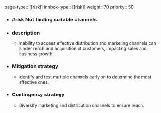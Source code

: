 page-type:: [[risk]]
innbok-type:: [[risk]]
weight:: 70
priority:: 50
- ### #risk Not finding suitable channels
- ### description
  - Inability to access effective distribution and marketing channels can hinder reach and acquisition of customers, impacting sales and business growth.
- ### Mitigation strategy
  - Identify and test multiple channels early on to determine the most effective ones.
- ### Contingency strategy
  - Diversify marketing and distribution channels to ensure reach.


